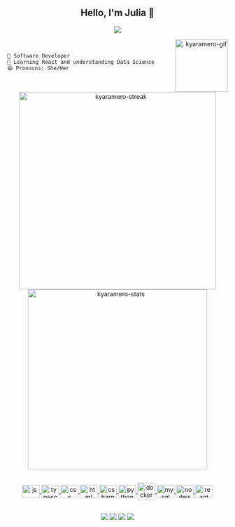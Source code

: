<h2 align="center"> Hello, I'm Julia 🧁
  </h2>
  
<p align="center">
  
  <a src="https://git.io/kyaramero/typing-svg">
    <img src="https://readme-typing-svg.demolab.com?font=Fira+Code&pause=1000&color=F76C82&center=true&vCenter=true&repeat=false&width=440&height=45&lines=Like+Aladdin%3A+A+whole+new+world+"></a>

</p>

<div align="right"> <img align="right" width="120" src="https://i.ibb.co/vkXKFvc/ezgif-7-926060e06a.png" alt="kyaramero-gif"></div>
<br>

```
🤖 Software Developer
🌱 Learning React and understanding Data Science 
😄 Pronouns: She/Her 
```
<br>
<p align="left">
  <a href="https://github-readme-stats.vercel.app/api/pin/?username=kyaramero&repo=github-readme-stats">
</p>


<div align="center">
  
<img src="https://streak-stats.demolab.com?user=kyaramero&theme=transparent&title_color=F76C82&mode=weekly" width="450px" alt="kyaramero-streak">
<img src="https://github-readme-stats.vercel.app/api?username=kyaramero&theme=transparent" width="410px" alt="kyaramero-stats">
</div>

<br>

<p align="center">
  <img align="center" width="40" height="30" src="https://cdn.jsdelivr.net/gh/devicons/devicon/icons/javascript/javascript-plain.svg" alt="js">
  <img align="center" width="40" height="30" src="https://cdn.jsdelivr.net/gh/devicons/devicon/icons/typescript/typescript-plain.svg" alt="typescript">
  <img align="center" width="40" height="30" src="https://cdn.jsdelivr.net/gh/devicons/devicon/icons/css3/css3-original.svg" alt="css">
  <img align="center" width="40" height="30" src="https://cdn.jsdelivr.net/gh/devicons/devicon/icons/html5/html5-original.svg" alt="html">
  <img align="center" width="40" height="30" src="https://cdn.jsdelivr.net/gh/devicons/devicon/icons/csharp/csharp-original.svg" alt="csharp">
  <img align="center" width="40" height="30" src="https://cdn.jsdelivr.net/gh/devicons/devicon/icons/python/python-original.svg" alt="python">
  <img align="center" width="40" height="40" src="https://cdn.jsdelivr.net/gh/devicons/devicon/icons/docker/docker-original.svg" alt="docker">
  <img align="center" width="40" height="30" src="https://cdn.jsdelivr.net/gh/devicons/devicon/icons/mysql/mysql-original.svg" alt="mysql">
  <img align="center" width="40" height="30" src="https://cdn.jsdelivr.net/gh/devicons/devicon/icons/nodejs/nodejs-original.svg" alt="nodejs">
  <img align="center" width="40" height="30" src="https://cdn.jsdelivr.net/gh/devicons/devicon/icons/react/react-original.svg" alt="react">
  </p>
  
  ##
  
<p align="center">
  <a href="mailto:julia.b.andrade@outlook.com"><img src="https://img.shields.io/badge/Gmail-D14836?style=for-the-badge&logo=gmail&logoColor=white"></a>
  <a href="https://kyaramero.itch.io"><img src="https://img.shields.io/badge/Itch.io-FA5C5C?style=for-the-badge&logo=itch.io&logoColor=white"></a>
  <a href="discordapp.com/users/r_de_rulia#5410"><img src="https://img.shields.io/badge/Discord-7289DA?style=for-the-badge&logo=discord&logoColor=white"></a>
  <a href="https://www.linkedin.com/in/kyaramero/"><img src="https://img.shields.io/badge/LinkedIn-0077B5?style=for-the-badge&logo=linkedin&logoColor=white"></a>
</p>
  
  
